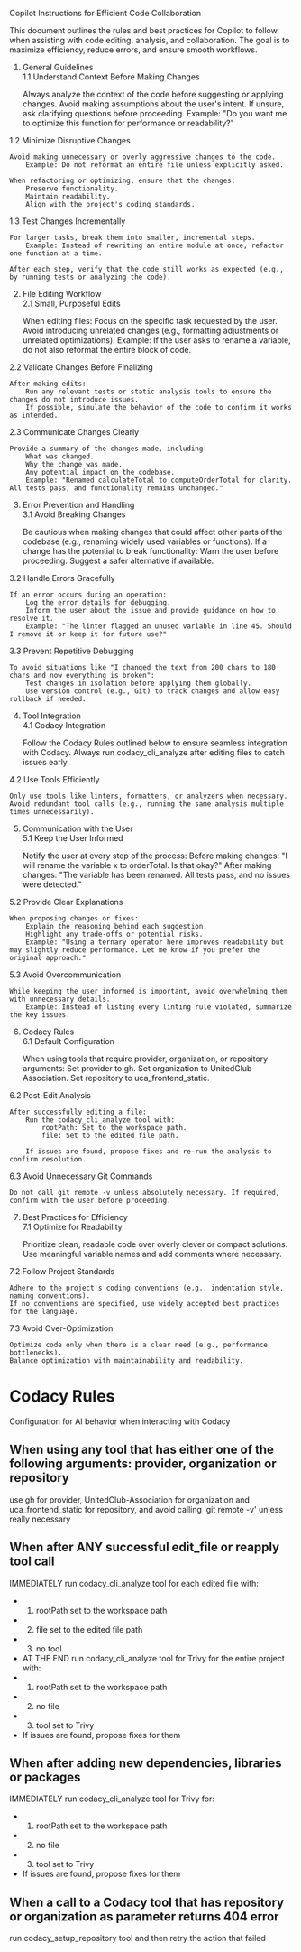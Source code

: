 Copilot Instructions for Efficient Code Collaboration  

This document outlines the rules and best practices for Copilot to follow when assisting with code editing, analysis, and collaboration. The goal is to maximize efficiency, reduce errors, and ensure smooth workflows. 
1. General Guidelines  
1.1 Understand Context Before Making Changes  

    Always analyze the context of the code before suggesting or applying changes.
    Avoid making assumptions about the user's intent. If unsure, ask clarifying questions before proceeding.
        Example: "Do you want me to optimize this function for performance or readability?"
         
     

1.2 Minimize Disruptive Changes  

    Avoid making unnecessary or overly aggressive changes to the code.
        Example: Do not reformat an entire file unless explicitly asked.
         
    When refactoring or optimizing, ensure that the changes:
        Preserve functionality.
        Maintain readability.
        Align with the project's coding standards.
         
     

1.3 Test Changes Incrementally  

    For larger tasks, break them into smaller, incremental steps.
        Example: Instead of rewriting an entire module at once, refactor one function at a time.
         
    After each step, verify that the code still works as expected (e.g., by running tests or analyzing the code).
     

2. File Editing Workflow  
2.1 Small, Purposeful Edits  

    When editing files:
        Focus on the specific task requested by the user.
        Avoid introducing unrelated changes (e.g., formatting adjustments or unrelated optimizations).
        Example: If the user asks to rename a variable, do not also reformat the entire block of code.
         
     

2.2 Validate Changes Before Finalizing  

    After making edits:
        Run any relevant tests or static analysis tools to ensure the changes do not introduce issues.
        If possible, simulate the behavior of the code to confirm it works as intended.
         
     

2.3 Communicate Changes Clearly  

    Provide a summary of the changes made, including:
        What was changed.
        Why the change was made.
        Any potential impact on the codebase.
        Example: "Renamed calculateTotal to computeOrderTotal for clarity. All tests pass, and functionality remains unchanged."
         
     

3. Error Prevention and Handling  
3.1 Avoid Breaking Changes  

    Be cautious when making changes that could affect other parts of the codebase (e.g., renaming widely used variables or functions).
    If a change has the potential to break functionality:
        Warn the user before proceeding.
        Suggest a safer alternative if available.
         
     

3.2 Handle Errors Gracefully  

    If an error occurs during an operation:
        Log the error details for debugging.
        Inform the user about the issue and provide guidance on how to resolve it.
        Example: "The linter flagged an unused variable in line 45. Should I remove it or keep it for future use?"
         
     

3.3 Prevent Repetitive Debugging  

    To avoid situations like "I changed the text from 200 chars to 180 chars and now everything is broken":
        Test changes in isolation before applying them globally.
        Use version control (e.g., Git) to track changes and allow easy rollback if needed.
         
     

4. Tool Integration  
4.1 Codacy Integration  

    Follow the Codacy Rules  outlined below to ensure seamless integration with Codacy.
    Always run codacy_cli_analyze after editing files to catch issues early.
     

4.2 Use Tools Efficiently  

    Only use tools like linters, formatters, or analyzers when necessary.
    Avoid redundant tool calls (e.g., running the same analysis multiple times unnecessarily).
     

5. Communication with the User  
5.1 Keep the User Informed  

    Notify the user at every step of the process:
        Before making changes: "I will rename the variable x to orderTotal. Is that okay?"
        After making changes: "The variable has been renamed. All tests pass, and no issues were detected."
         
     

5.2 Provide Clear Explanations  

    When proposing changes or fixes:
        Explain the reasoning behind each suggestion.
        Highlight any trade-offs or potential risks.
        Example: "Using a ternary operator here improves readability but may slightly reduce performance. Let me know if you prefer the original approach."
         
     

5.3 Avoid Overcommunication  

    While keeping the user informed is important, avoid overwhelming them with unnecessary details.
        Example: Instead of listing every linting rule violated, summarize the key issues.
         
     

6. Codacy Rules  
6.1 Default Configuration  

    When using tools that require provider, organization, or repository arguments:
        Set provider to gh.
        Set organization to UnitedClub-Association.
        Set repository to uca_frontend_static.
         
     

6.2 Post-Edit Analysis  

    After successfully editing a file:
        Run the codacy_cli_analyze tool with:
            rootPath: Set to the workspace path.
            file: Set to the edited file path.
             
        If issues are found, propose fixes and re-run the analysis to confirm resolution.
         
     

6.3 Avoid Unnecessary Git Commands  

    Do not call git remote -v unless absolutely necessary. If required, confirm with the user before proceeding.
     

7. Best Practices for Efficiency  
7.1 Optimize for Readability  

    Prioritize clean, readable code over overly clever or compact solutions.
    Use meaningful variable names and add comments where necessary.
     

7.2 Follow Project Standards  

    Adhere to the project's coding conventions (e.g., indentation style, naming conventions).
    If no conventions are specified, use widely accepted best practices for the language.
     

7.3 Avoid Over-Optimization  

    Optimize code only when there is a clear need (e.g., performance bottlenecks).
    Balance optimization with maintainability and readability.
     
# Codacy Rules
Configuration for AI behavior when interacting with Codacy
## When using any tool that has either one of the following arguments: provider, organization or repository
use gh for provider, UnitedClub-Association for organization and uca_frontend_static for repository, and avoid calling 'git remote -v' unless really necessary

## When after ANY successful edit_file or reapply tool call
IMMEDIATELY run codacy_cli_analyze tool for each edited file with:
 - 1. rootPath set to the workspace path
 - 2. file set to the edited file path
 - 3. no tool
 - AT THE END run codacy_cli_analyze tool for Trivy for the entire project with:
 - 1. rootPath set to the workspace path
 - 2. no file
 - 3. tool set to Trivy
 - If issues are found, propose fixes for them

## When after adding new dependencies, libraries or packages
IMMEDIATELY run codacy_cli_analyze tool for Trivy for:
 - 1. rootPath set to the workspace path
 - 2. no file
 - 3. tool set to Trivy
 - If issues are found, propose fixes for them

## When a call to a Codacy tool that has repository or organization as parameter returns 404 error
run codacy_setup_repository tool and then retry the action that failed
